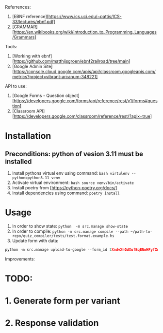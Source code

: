 Referrences:
1. [EBNF reference][https://www.ics.uci.edu/~pattis/ICS-33/lectures/ebnf.pdf]
2. [GRAMMAR][https://en.wikibooks.org/wiki/Introduction_to_Programming_Languages/Grammars]

Tools:
1. [Working with ebnf][https://github.com/matthijsgroen/ebnf2railroad/tree/main]
2. [Google Admin Site] [https://console.cloud.google.com/apis/api/classroom.googleapis.com/metrics?project=vibrant-arcanum-348221]

API to use:
1. [Google Forms - Question object][https://developers.google.com/forms/api/reference/rest/v1/forms#question]
2. [Classroom API][https://developers.google.com/classroom/reference/rest/?apix=true]

# Installation
## Preconditions: python of vesion 3.11 must be installed
1. Install pythons virtual env using command: 
```bash virtulenv --python=python3.11 venv```
2. Activate virtual environment:
```bash source venv/bin/activate```
3. Install poetry from [https://python-poetry.org/docs/]
4. Install dependencies using command: `poetry install`

# Usage
1. In order to show state:
`python  -m src.manage show-state`
2. In order to compile:
`python -m src.manage compile --path ~/path-to-repo/quiz_compiler/tests/test.format.example.hs`
3. Update form with data:
```python
python -m src.manage upload-to-google --form_id 1XndvXhGdXufBqBNwHFyfXwz_hkiie83Px-U5oWvs3zI
```

Improvements:
# TODO:
# 1. Generate form per variant
# 2. Response validation
